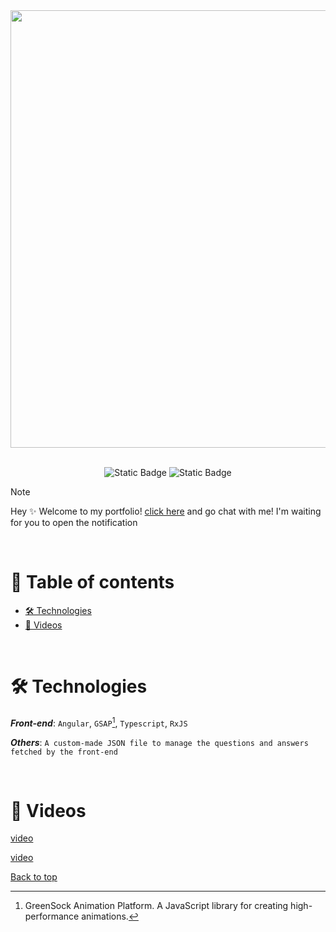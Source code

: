 <div align="center">
 <img src="https://github.com/user-attachments/assets/e7f08295-9869-4bc6-84c5-fc3579f347c4" width="700px"> 

<br> 

<br> 

![Static Badge](https://img.shields.io/badge/Deployed-%23ceb8ba?style=flat&logo=Vercel&label=Vercel&labelColor=black) ![Static Badge](https://img.shields.io/badge/Finished-%23FAF3E1?logo=htmx&label=code&labelColor=black)

</div>

> [!NOTE]
> Hey ✨ Welcome to my portfolio! [click here](https://madebyelena.vercel.app/) and go chat with me! I'm waiting for you to open the notification


<br> 

<h1 id="table-of-contents"> 🧾 Table of contents </h1> 

- [🛠 Technologies](#technologies)  
- [📂 Videos](#videos)  

<br> 


<h1 id="technologies">🛠️ Technologies</h1>

_**Front-end**_: `Angular`, `GSAP`[^1], `Typescript`, `RxJS`

 _**Others**_: `A custom-made JSON file to manage the questions and answers fetched by the front-end`  

<br>

<h1 id="videos">📂 Videos</h1>

[video](https://github.com/user-attachments/assets/3fe6b4f4-d7fe-407c-a7cd-d2d4d7a62386)

[video](https://github.com/user-attachments/assets/c87beb12-f68a-41f1-9e1b-fe01afa94500)




[Back to top](#table-of-contents)


[^1]: GreenSock Animation Platform. A JavaScript library for creating high-performance animations.

